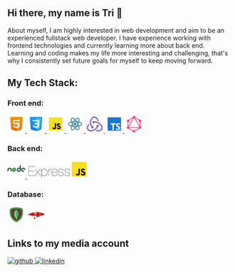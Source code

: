 ## Hi there, my name is Tri 👋
About myself, I am highly interested in web development and aim to be an experienced fullstack web developer. I have experience working with frontend technologies and currently learning more about back end. Learning and coding makes my life more interesting and challenging, that's why I consistently set future goals for myself to keep moving forward.

## My Tech Stack:

### Front end:
<a href="https://www.w3schools.com/html/"> <img src="/icons/html.png" alt="html5" height="40"/> </a>
<a href="https://www.w3schools.com/css/"> <img src="/icons/css.png" alt="css3" height="40"/> </a>
<a href="https://www.w3schools.com/js/"> <img src="/icons/javascript.png" alt="javascript" height="40"/> </a>
<a href="https://reactjs.org/"> <img src="/icons/react.png" alt="react" height="40"/> </a>
<a href="https://redux.js.org"> <img src="/icons/redux.png" alt="redux" height="40"/> </a>
<a href="https://www.typescriptlang.org/"> <img src="/icons/typescript.png" alt="typescript" height="40"/> </a>
<a href="https://graphql.org"> <img src="/icons/graphql.png" alt="typescript" height="40"/> </a>

### Back end:
<a href="https://nodejs.org/en"> <img src="/icons/nodejs.png" alt="nodeJS" height="40"/> </a>
<a href="https://expressjs.com"> <img src="/icons/expressjs.png" alt="expressJS" height="40"/> </a>

### Database:
<a href="https://www.mongodb.com"> <img src="./icons/mongodb.png" alt="mongoDB" height="40"/></a>
<a href="https://mongoosejs.com"> <img src="/icons/mongoose.png" alt="mongooseJS" height="40"/></a>

</p>

## Links to my media account
<a href="https://github.com/quangtricao" target="_blank">
<img src=https://img.shields.io/badge/github-%2324292e.svg?&style=for-the-badge&logo=github&logoColor=white alt=github style="margin-bottom: 5px;" />
</a>
<a href="https://www.linkedin.com/in/quangtricao/" target="_blank">
<img src=https://img.shields.io/badge/linkedin-%231E77B5.svg?&style=for-the-badge&logo=linkedin&logoColor=white alt=linkedin style="margin-bottom: 5px;" />
</a>
